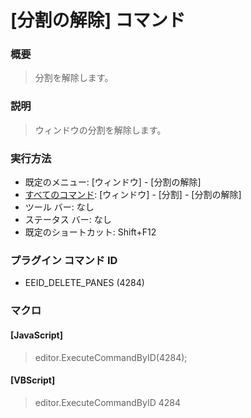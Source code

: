 # \[分割の解除\] コマンド

### 概要

> 分割を解除します。

### 説明

> ウィンドウの分割を解除します。

### 実行方法

- 既定のメニュー: \[ウィンドウ\] \- \[分割の解除\]
- [すべてのコマンド](../../glossary/allcommands): \[ウィンドウ\] \- \[分割\] \- \[分割の解除\]
- ツール バー: なし
- ステータス バー: なし
- 既定のショートカット: Shift+F12

### プラグイン コマンド ID

- EEID\_DELETE\_PANES (4284)

### マクロ

#### \[JavaScript\]

> editor.ExecuteCommandByID(4284);

#### \[VBScript\]

> editor.ExecuteCommandByID 4284
